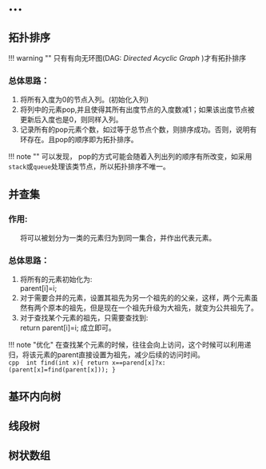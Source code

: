 # ...
## 拓扑排序

!!! warning ""
    只有有向无环图(DAG: _Directed Acyclic Graph_ )才有拓扑排序

### 总体思路：
1. 将所有入度为0的节点入列。(初始化入列)
2. 将列中的元素pop,并且使得其所有出度节点的入度数减1；如果该出度节点被更新后入度也是0，则同样入列。
3. 记录所有的pop元素个数，如过等于总节点个数，则排序成功。否则，说明有环存在。且pop的顺序即为拓扑排序。

!!! note ""
    可以发现， pop的方式可能会随着入列出列的顺序有所改变，如采用`stack`或`queue`处理该类节点，所以拓扑排序不唯一。

## 并查集

### 作用: 
&nbsp;&nbsp;&nbsp;&nbsp;&nbsp;&nbsp;将可以被划分为一类的元素归为到同一集合，并作出代表元素。
### 总体思路：
1. 将所有的元素初始化为:<br>
    parent[i]=i;
2. 对于需要合并的元素，设置其祖先为另一个祖先的的父亲，这样，两个元素虽然有两个原本的祖先，但是现在一个祖先升级为大祖先，就变为公共祖先了。
3. 对于查找某个元素的祖先，只需要查找到:<br>
    return parent[i]=i;
成立即可。<br>

!!! note "优化"
    在查找某个元素的时候，往往会向上访问，这个时候可以利用递归，将该元素的parent直接设置为祖先，减少后续的访问时间。<br>
    ``` cpp 
    int find(int x){
        return x==parend[x]?x:(parent[x]=find(parent[x]));
    }
    ```
## 基环内向树

## 线段树

## 树状数组

